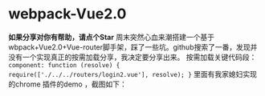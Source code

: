 # webpack-Vue2.0
**如果分享对你有帮助，请点个Star**
周末突然心血来潮搭建一个基于wbpack+Vue2.0+Vue-router脚手架，踩了一些坑。github搜索了一番，发现并没有一个实现真正的按需加载分享，我决定要分享出来。
按需加载关键代码段：
`  component: function (resolve) {
        require(['./../../routers/login2.vue'], resolve);
      }` 
里面有我家媳妇实现的chrome 插件的demo ，截图如下：

 
